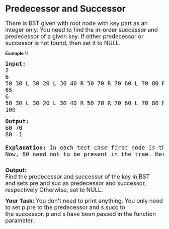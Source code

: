 # Predecessor and Successor

<p><span style="font-size:18px">There is BST given with root node with key part as an integer only.&nbsp;You need to find the in-order successor and predecessor of a given key.&nbsp;If either predecessor or successor is not found, then set it to NULL.</span></p>


<strong> Example 1: </strong>
<pre><span style="font-size:18px"><strong>Input:</strong>
2
6
50 30 L 30 20 L 30 40 R 50 70 R 70 60 L 70 80 R
65
6
50 30 L 30 20 L 30 40 R 50 70 R 70 60 L 70 80 R
100</span>

<span style="font-size:18px"><strong>Output:</strong>
60 70
80 -1

<strong>Explanation:</strong> In each test case first node is the root. Here, 50 is the root. Here, 50 30 L denotes that node having data 50 has its left child having data 30. Similarly, 30 20 L denotes that node having data 30 has its left child having data 20. Same goes for 30 40 R but here R means node 40 is right child of node 30. So, we can easily draw a bst and in first case, we have find predecessor and successor of 60. 
Now, 60 need not to be present in the tree. Here, we can see 60 is its predecessor and 70 would be its successor. Please note that even if 60 were there in the tree, its predecessor and successor would have been the same because we don't count node itself as predecessor or successor.
</span>
</pre>


<span style="font-size:18px"><strong>Output:</strong><br>
Find the&nbsp;predecessor and successor of the&nbsp;key in BST and&nbsp;sets pre and suc as predecessor and successor, respectively Otherwise, set to NULL.</span>

<p><span style="font-size:18px"><strong>Your Task:&nbsp;</strong>You don't need to print anything. You only need to set p.pre to the predecessor and s.succ to the&nbsp;successor. p and s have been passed in the function parameter.</span></p>